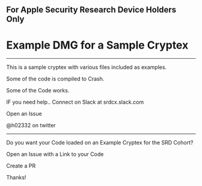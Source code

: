 ## For Apple Security Research Device Holders Only

# Example DMG for a Sample Cryptex

-----------
This is a sample cryptex with various files included as examples.

Some of the code is compiled to Crash.

Some of the Code works.

IF you need help.. Connect on Slack at srdcx.slack.com

Open an Issue

@h02332 on twitter

---------
Do you want your Code loaded on an Example Cryptex for the SRD Cohort?

Open an Issue with a Link to your Code

Create a PR

Thanks!
